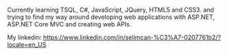 Currently learning TSQL, C#, JavaScript, JQuery, HTML5 and CSS3.
and trying to find my way around developing web applications with ASP.NET, ASP.NET Core MVC and creating web APIs.

My linkedin: https://www.linkedin.com/in/selimcan-%C3%A7-0207761b2/?locale=en_US



<!--
**tbhDemir/tbhDemir** is a ✨ _special_ ✨ repository because its `README.md` (this file) appears on your GitHub profile.

Here are some ideas to get you started:

- 🔭 I’m currently working on ...
- 🌱 I’m currently learning ...
- 👯 I’m looking to collaborate on ...
- 🤔 I’m looking for help with ...
- 💬 Ask me about ...
- 📫 How to reach me: ...
- 😄 Pronouns: ...
- ⚡ Fun fact: ...
-->
